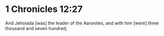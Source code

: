# 1 Chronicles 12:27

And Jehoiada [was] the leader of the Aaronites, and with him [were] three thousand and seven hundred;